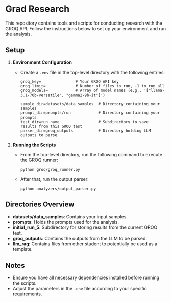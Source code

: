# Grad Research

This repository contains tools and scripts for conducting research with the GROQ API. Follow the instructions below to set up your environment and run the analysis.

## Setup

1. **Environment Configuration**
   - Create a `.env` file in the top-level directory with the following entries:

     ```plaintext
     groq_key=               # Your GROQ API key
     groq_limit=             # Number of files to run, -1 to run all
     groq_models=            # Array of model names (e.g., '["llama-3.1-70b-versatile", "gemma2-9b-it"]')

     sample_dir=datasets/data_samples  # Directory containing your samples
     prompt_dir=prompts/run            # Directory containing your prompts
     test_dir=run_name                 # Subdirectory to save results from this GROQ test
     parser_dir=groq_outputs           # Directory holding LLM outputs to parse
     ```

2. **Running the Scripts**
   - From the top-level directory, run the following command to execute the GROQ runner:

     ```bash
     python groq/groq_runner.py
     ```

   - After that, run the output parser:

     ```bash
     python analyzers/output_parser.py
     ```

## Directories Overview

- **datasets/data_samples**: Contains your input samples.
- **prompts**: Holds the prompts used for the analysis.
- **initial_run_5**: Subdirectory for storing results from the current GROQ test.
- **groq_outputs**: Contains the outputs from the LLM to be parsed.
- **llm_rag**: Contains files from other student to potentially be used as a template.

## Notes

- Ensure you have all necessary dependencies installed before running the scripts.
- Adjust the parameters in the `.env` file according to your specific requirements.
